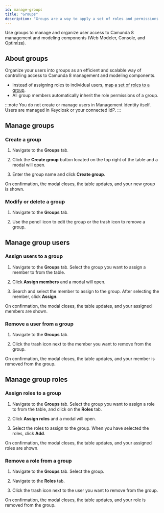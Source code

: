 ```yaml
---
id: manage-groups
title: "Groups"
description: "Groups are a way to apply a set of roles and permissions to users for Camunda 8 management and modeling components (Web Modeler, Console, Optimize)."
---
```


Use groups to manage and organize user access to Camunda 8 management and modeling components (Web Modeler, Console, and Optimize).

## About groups

Organize your users into groups as an efficient and scalable way of controlling access to Camunda 8 management and modeling components.

- Instead of assigning roles to individual users, [map a set of roles to a group](#assign-roles-to-a-group).
- All group members automatically inherit the role permissions of a group.

:::note
You do not create or manage users in Management Identity itself. Users are managed in Keycloak or your connected IdP.
:::

## Manage groups

### Create a group

1. Navigate to the **Groups** tab.

2. Click the **Create group** button located on the top right of the table and a modal will open.

3. Enter the group name and click **Create group**.

On confirmation, the modal closes, the table updates, and your new group is shown.

### Modify or delete a group

1. Navigate to the **Groups** tab.

2. Use the pencil icon to edit the group or the trash icon to remove a group.

## Manage group users

### Assign users to a group

1. Navigate to the **Groups** tab. Select the group you want to assign a member to from the table.

2. Click **Assign members** and a modal will open.

3. Search and select the member to assign to the group. After selecting the member, click **Assign**.

On confirmation, the modal closes, the table updates, and your assigned members are shown.

### Remove a user from a group

1. Navigate to the **Groups** tab.

2. Click the trash icon next to the member you want to remove from the group.

On confirmation, the modal closes, the table updates, and your member is removed from the group.

## Manage group roles

### Assign roles to a group

1. Navigate to the **Groups** tab. Select the group you want to assign a role to from the table, and click on the **Roles** tab.

2. Click **Assign roles** and a modal will open.

3. Select the roles to assign to the group. When you have selected the roles, click **Add**.

On confirmation, the modal closes, the table updates, and your assigned roles are shown.

### Remove a role from a group

1. Navigate to the **Groups** tab. Select the group.

2. Navigate to the **Roles** tab.

3. Click the trash icon next to the user you want to remove from the group.

On confirmation, the modal closes, the table updates, and your role is removed from the group.
